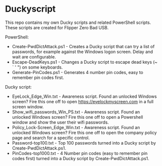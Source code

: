 # Duckyscript

This repo contains my own Ducky scripts and related PowerShell scripts. These scripts are created for Flipper Zero Bad USB.


PowerShell:
* Create-PwdDictAttack.ps1 - Creates a Ducky script that can try a list of passwords, for example against the Windows logon screen. Delay and wait are configurable.
* Escape-DeadKeys.ps1 - Changes a Ducky script to escape dead keys (~ ` ' ") on some keyboards.
* Generate-PinCodes.ps1 - Generates 4 number pin codes, easy to remember pin codes first.

Ducky script:
* EyeLock_Edge_Win.txt - Awareness script. Found an unlocked Windows screen? Fire this one off to open https://eyelockmyscreen.com in a full screen window.
* Show_wifi_passwords_Win_PS.txt - Awareness script. Found an unlocked Windows screen? Fire this one off to open a Powershell window and show the user their wifi passwords.
* Policy_Lock-Screen_Edge_Win.txt - Awareness script. Found an unlocked Windows screen? Fire this one off to open the company policy page and search for a specific control.
* Password-top100.txt - Top 100 passwords turned into a Ducky script by Create-PwdDictAttack.ps1.
* PinCodes-top1000.txt - 4 Number pin codes (easy to remember pin codes first) turned into a Ducky script by Create-PwdDictAttack.ps1.
